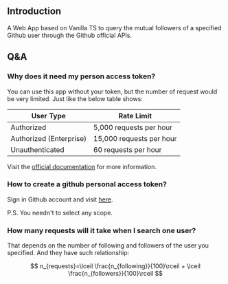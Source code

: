 ## Introduction

A Web App based on Vanilla TS to query the mutual followers of a specified Github user through the Github official APIs.

## Q&A

### Why does it need my person access token?

You can use this app without your token, but the number of request would be very limited. Just like the below table shows:

|User Type|Rate Limit|
|---|---|
|Authorized| 5,000 requests per hour|
|Authorized (Enterprise)| 15,000 requests per hour|
|Unauthenticated| 60 requests per hour|

Visit the [official documentation](https://docs.github.com/en/rest/overview/resources-in-the-rest-api#rate-limiting) for more information.

### How to create a github personal access token?

Sign in Github account and visit [here](https://github.com/settings/tokens).

P.S. You needn't to select any scope.

### How many requests will it take when I search one user?

That depends on the number of following and followers of the user you specified. And they have such relationship:

$$
n_{requests}=\lceil \frac{n_{following}}{100}\rceil + \lceil \frac{n_{followers}}{100}\rceil
$$